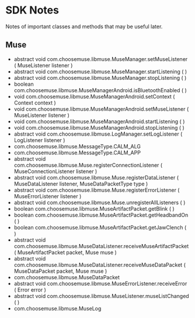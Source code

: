 # SDK Notes
Notes of important classes and methods that may be useful later.

## Muse
- abstract void com.choosemuse.libmuse.MuseManager.setMuseListener	(	MuseListener 	listener	)	
- abstract void com.choosemuse.libmuse.MuseManager.startListening	(		)	
- abstract void com.choosemuse.libmuse.MuseManager.stopListening	(		)	
- boolean com.choosemuse.libmuse.MuseManagerAndroid.isBluetoothEnabled	(		)	
- void com.choosemuse.libmuse.MuseManagerAndroid.setContext	(	Context 	context	)	
- void com.choosemuse.libmuse.MuseManagerAndroid.setMuseListener	(	MuseListener 	listener	)	
- void com.choosemuse.libmuse.MuseManagerAndroid.startListening	(		)	
- void com.choosemuse.libmuse.MuseManagerAndroid.stopListening	(		)	
- abstract void com.choosemuse.libmuse.LogManager.setLogListener	(	LogListener 	listener	)	
- com.choosemuse.libmuse.MessageType.CALM_ALG
- com.choosemuse.libmuse.MessageType.CALM_APP
- abstract void com.choosemuse.libmuse.Muse.registerConnectionListener	(	MuseConnectionListener 	listener	)
- abstract void com.choosemuse.libmuse.Muse.registerDataListener	(	MuseDataListener 	listener, MuseDataPacketType 	type )
- abstract void com.choosemuse.libmuse.Muse.registerErrorListener	(	MuseErrorListener 	listener	)	
- abstract void com.choosemuse.libmuse.Muse.unregisterAllListeners	(		)	
- boolean com.choosemuse.libmuse.MuseArtifactPacket.getBlink	(		)	
- boolean com.choosemuse.libmuse.MuseArtifactPacket.getHeadbandOn	(		)	
- boolean com.choosemuse.libmuse.MuseArtifactPacket.getJawClench	(		)	
- abstract void com.choosemuse.libmuse.MuseDataListener.receiveMuseArtifactPacket	(	MuseArtifactPacket 	packet,
Muse 	muse 
)	
- abstract void com.choosemuse.libmuse.MuseDataListener.receiveMuseDataPacket	(	MuseDataPacket 	packet,
Muse 	muse 
)	
- com.choosemuse.libmuse.MuseDataPacket
- abstract void com.choosemuse.libmuse.MuseErrorListener.receiveError	(	Error 	error	)	
- abstract void com.choosemuse.libmuse.MuseListener.museListChanged	(		)	
- com.choosemuse.libmuse.MuseLog
